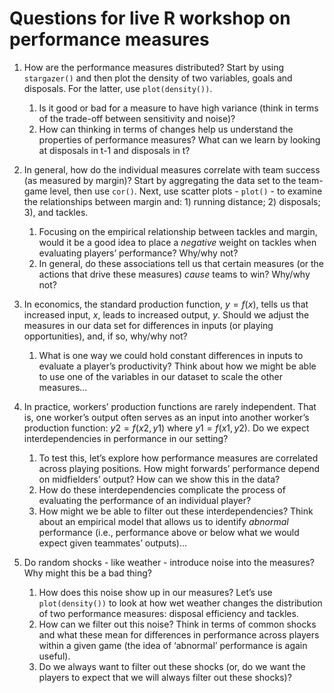 # Questions for live R workshop on performance measures

1. How are the performance measures distributed? Start by using `stargazer()` and then plot the density of two variables, goals and disposals. For the latter, use `plot(density())`.
	1. Is it good or bad for a measure to have high variance (think in terms of the trade-off between sensitivity and noise)?
	2. How can thinking in terms of changes help us understand the properties of performance measures? What can we learn by looking at disposals in t-1 and disposals in t?


2. In general, how do the individual measures correlate with team success (as measured by margin)? Start by aggregating the data set to the team-game level, then use `cor()`. Next, use scatter plots - `plot()` - to examine the relationships between margin and: 1) running distance; 2) disposals; 3), and tackles.
	1. Focusing on the empirical relationship between tackles and margin, would it be a good idea to place a *negative* weight on tackles when evaluating players’ performance? Why/why not?
	2. In general, do these associations tell us that certain measures (or the actions that drive these measures) *cause* teams to win? Why/why not?


3. In economics, the standard production function, $y = f(x)$, tells us that increased input, $x$, leads to increased output, $y$. Should we adjust the measures in our data set for differences in inputs (or playing opportunities), and, if so, why/why not?
	1. What is one way we could hold constant differences in inputs to evaluate a player’s productivity? Think about how we might be able to use one of the variables in our dataset to scale the other measures...


4. In practice, workers’ production functions are rarely independent. That is, one worker’s output often serves as an input into another worker’s production function: $y2=f(x2,y1)$ where $y1=f(x1,y2)$. Do we expect interdependencies in performance in our setting? 
	1. To test this, let’s explore how performance measures are correlated across playing positions. How might forwards’ performance depend on midfielders’ output? How can we show this in the data? 
	2. How do these interdependencies complicate the process of evaluating the performance of an individual player?
	3. How might we be able to filter out these interdependencies? Think about an empirical model that allows us to identify *abnormal* performance (i.e., performance above or below what we would expect given teammates’ outputs)...
 

5. Do random shocks - like weather - introduce noise into the measures? Why might this be a bad thing? 
	1. How does this noise show up in our measures? Let’s use `plot(density())` to look at how wet weather changes the distribution of two performance measures: disposal efficiency and tackles.
	2. How can we filter out this noise? Think in terms of common shocks and what these mean for differences in performance across players within a given game (the idea of ‘abnormal’ performance is again useful).
	3. Do we always want to filter out these shocks (or, do we want the players to expect that we will always filter out these shocks)?

 

